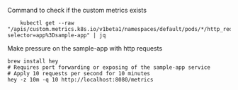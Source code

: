 

Command to check if the custom metrics exists
```shell
	kubectl get --raw "/apis/custom.metrics.k8s.io/v1beta1/namespaces/default/pods/*/http_requests?selector=app%3Dsample-app" | jq
```

Make pressure on the sample-app with http requests
```shell
brew install hey
# Requires port forwarding or exposing of the sample-app service
# Apply 10 requests per second for 10 minutes
hey -z 10m -q 10 http://localhost:8080/metrics
```